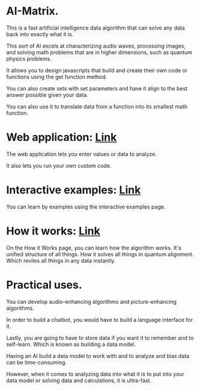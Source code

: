 AI-Matrix.
=============================

This is a fast artificial intelligence data algorithm that can solve any data back into exactly what it is.

This sort of AI excels at characterizing audio waves, processing images, and solving math problems that are in higher dimensions, such as quantum physics problems.

It allows you to design javascripts that build and create their own code or functions using the get function method.

You can also create sets with set parameters and have it align to the best answer possible given your data.

You can also use it to translate data from a function into its smallest math function.

# Web application: <a href="https://recoskie.github.io/AI-Matrix/">Link</a>

The web application lets you enter values or data to analyze.

It also lets you run your own custom code.

# Interactive examples: <a href="https://recoskie.github.io/AI-Matrix/docs/Examples.html">Link</a>

You can learn by examples using the interactive examples page.

# How it works: <a href="https://recoskie.github.io/AI-Matrix/docs/Matrix%20Structure.html">Link</a>

On the How it Works page, you can learn how the algorithm works. It's unified structure of all things. How it solves all things in quantum alignment. Which reviles all things in any data instantly.

# Practical uses.

You can develop audio-enhancing algorithms and picture-enhancing algorithms.  

In order to build a chatbot, you would have to build a language interface for it.

Lastly, you are going to have to store data if you want it to remember and to self-learn. Which is known as building a data model.

Having an AI build a data model to work with and to analyze and bias data can be time-consuming.

However, when it comes to analyzing data into what it is to put into your data model or solving data and calculations, it is ultra-fast.
